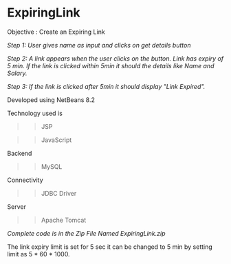 # ExpiringLink

Objective : Create an Expiring Link
 
*Step 1: User gives name as input and clicks on get details button*

*Step 2: A link appears when the user clicks on the button. Link has expiry of 5 min. If the link is clicked within 5min it should the details like Name and Salary.*

*Step 3: If the link is clicked after 5min it should display "Link Expired".*

Developed using NetBeans 8.2

Technology used is

>>JSP

>>JavaScript


Backend
>>MySQL



Connectivity
>>JDBC Driver



Server
>>Apache Tomcat



*Complete code is in the Zip File Named ExpiringLink.zip*


The link expiry limit is set for 5 sec it can be changed to 5 min by setting limit as 5 * 60 * 1000.
